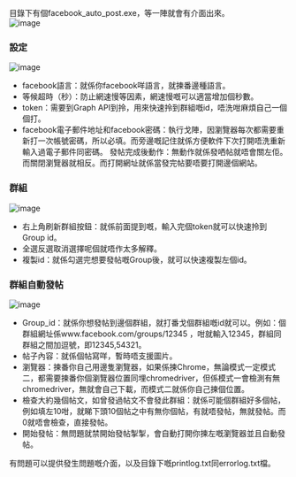 目錄下有個facebook_auto_post.exe，等一陣就會有介面出來。</br>
![image](https://user-images.githubusercontent.com/87819805/174486943-075c0538-2cb6-480e-b7de-3312ef19b167.png)

### 設定
![image](https://user-images.githubusercontent.com/87819805/174485229-1401a86f-db76-476c-b351-8c733c126702.png)

* facebook語言：就係你facebook咩語言，就揀番邊種語言。
* 等候超時（秒）：防止網速慢等因素，網速慢嘅可以適當增加個秒數。
* token：需要到Graph API到拎，用來快速拎到群組嘅id，唔洗咁麻煩自己一個個打。
* facebook電子郵件地址和facebook密碼：執行戈陣，因瀏覽器每次都需要重新打一次帳號密碼，所以必填。而旁邊嘅記住就係方便軟件下次打開唔洗重新輸入過電子郵件同密碼。
發帖完成後動作：無動作就係發哂帖就唔會關左佢。而關閉瀏覽器就相反。而打開網址就係當發完帖要唔要打開邊個網站。

### 群組
![image](https://user-images.githubusercontent.com/87819805/174485718-b956d922-a3fc-4001-b119-88ab5852013b.png)

* 右上角刷新群組按鈕：就係前面提到嘅，輸入完個token就可以快速拎到Group id。
* 全選反選取消選擇呢個就唔作太多解釋。
* 複製id：就係勾選完想要發帖嘅Group後，就可以快速複製左個id。

### 群組自動發帖
![image](https://user-images.githubusercontent.com/87819805/174485988-76506e44-6f65-4fd0-91d7-0c7ee5b8f7c8.png)

* Group_id：就係你想發帖到邊個群組，就打番戈個群組嘅id就可以。例如：個群組網址係www.facebook.com/groups/12345 ，咁就輸入12345，群組同群組之間加逗號，即12345,54321。
* 帖子內容：就係個帖寫咩，暫時唔支援圖片。
* 瀏覽器：揀番你自己用邊隻瀏覽器，如果係揀Chrome，無論模式一定模式二，都需要揀番你個瀏覽器位置同埋chromedriver，但係模式一會檢測有無chromedriver，無就會自己下載，而模式二就係你自己揀個位置。
* 檢查大約幾個帖文，如曾發過帖文不會發此群組：就係可能個群組好多個帖，例如填左10咁，就睇下頭10個帖之中有無你個帖，有就唔發帖，無就發帖。而0就唔會檢查，直接發帖。
* 開始發帖：無問題就禁開始發帖掣掣，會自動打開你揀左嘅瀏覽器並且自動發帖。

有問題可以提供發生問題嘅介面，以及目錄下嘅printlog.txt同errorlog.txt檔。
